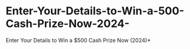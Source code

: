 # Enter-Your-Details-to-Win-a-500-Cash-Prize-Now-2024-
Enter Your Details to Win a $500 Cash Prize Now (2024)*
